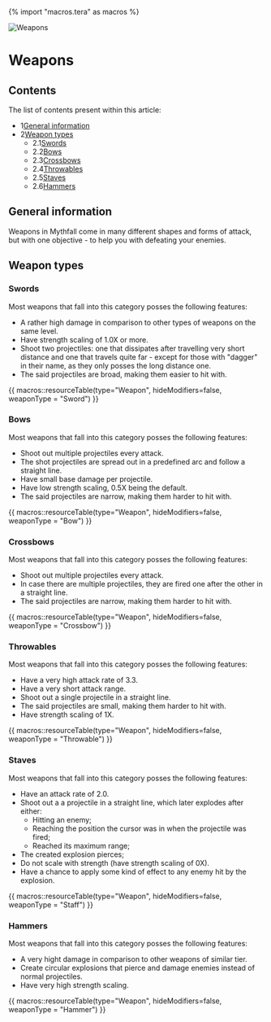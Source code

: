 {% import "macros.tera" as macros %}

![Weapons](../../images/items/weapons.png)
# Weapons

## Contents
The list of contents present within this article:
- 1[General information](#general-information)
- 2[Weapon types](#weapon-types)
	- 2.1[Swords](#swords)
	- 2.2[Bows](#bows)
	- 2.3[Crossbows](#crossbows)
	- 2.4[Throwables](#throwables)
	- 2.5[Staves](#staves)
	- 2.6[Hammers](#hammers)

## General information
Weapons in Mythfall come in many different shapes and forms of attack, but with one objective - to help you with defeating your enemies.

## Weapon types

### Swords
Most weapons that fall into this category posses the following features:
- A rather high damage in comparison to other types of weapons on the same level.
- Have strength scaling of 1.0X or more.
- Shoot two projectiles: one that dissipates after travelling very short distance and one that travels quite far - except for those with "dagger" in their name, as they only posses the long distance one.
- The said projectiles are broad, making them easier to hit with.

{{ macros::resourceTable(type="Weapon", hideModifiers=false, weaponType = "Sword") }}

### Bows
Most weapons that fall into this category posses the following features:
- Shoot out multiple projectiles every attack.
- The shot projectiles are spread out in a predefined arc and follow a straight line.
- Have small base damage per projectile.
- Have low strength scaling, 0.5X being the default.
- The said projectiles are narrow, making them harder to hit with.

{{ macros::resourceTable(type="Weapon", hideModifiers=false, weaponType = "Bow") }}

### Crossbows
Most weapons that fall into this category posses the following features:
- Shoot out multiple projectiles every attack.
- In case there are multiple projectiles, they are fired one after the other in a straight line.
- The said projectiles are narrow, making them harder to hit with.

{{ macros::resourceTable(type="Weapon", hideModifiers=false, weaponType = "Crossbow") }}

### Throwables
Most weapons that fall into this category posses the following features:
- Have a very high attack rate of 3.3.
- Have a very short attack range.
- Shoot out a single projectile in a straight line.
- The said projectiles are small, making them harder to hit with.
- Have strength scaling of 1X.

{{ macros::resourceTable(type="Weapon", hideModifiers=false, weaponType = "Throwable") }}

### Staves
Most weapons that fall into this category posses the following features:
- Have an attack rate of 2.0.
- Shoot out a a projectile in a straight line, which later explodes after either:
	- Hitting an enemy;
	- Reaching the position the cursor was in when the projectile was fired;
	- Reached its maximum range;
- The created explosion pierces;
- Do not scale with strength (have strength scaling of 0X).
- Have a chance to apply some kind of effect to any enemy hit by the explosion.

{{ macros::resourceTable(type="Weapon", hideModifiers=false, weaponType = "Staff") }}

### Hammers
Most weapons that fall into this category posses the following features:
- A very hight damage in comparison to other weapons of similar tier.
- Create circular explosions that pierce and damage enemies instead of normal projectiles.
- Have very high strength scaling.

{{ macros::resourceTable(type="Weapon", hideModifiers=false, weaponType = "Hammer") }}
